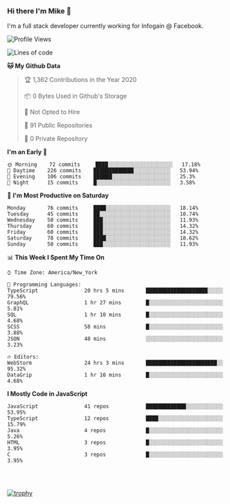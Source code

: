 ### Hi there I'm Mike 👋
I'm a full stack developer currently working for Infogain @ Facebook.

<!--START_SECTION:waka-->
![Profile Views](http://img.shields.io/badge/Profile%20Views-1-blue)

![Lines of code](https://img.shields.io/badge/From%20Hello%20World%20I%27ve%20Written-1.3%20million%20lines%20of%20code-blue)

**🐱 My Github Data** 

> 🏆 1,362 Contributions in the Year 2020
 > 
> 📦 0 Bytes Used in Github's Storage 
 > 
> 🚫 Not Opted to Hire
 > 
> 📜 91 Public Repositories
 > 
> 🔑 0 Private Repository 
 > 
**I'm an Early 🐤** 

```text
🌞 Morning    72 commits     ████░░░░░░░░░░░░░░░░░░░░░   17.18% 
🌆 Daytime    226 commits    █████████████░░░░░░░░░░░░   53.94% 
🌃 Evening    106 commits    ██████░░░░░░░░░░░░░░░░░░░   25.3% 
🌙 Night      15 commits     █░░░░░░░░░░░░░░░░░░░░░░░░   3.58%

```
📅 **I'm Most Productive on Saturday** 

```text
Monday       76 commits     ████░░░░░░░░░░░░░░░░░░░░░   18.14% 
Tuesday      45 commits     ██░░░░░░░░░░░░░░░░░░░░░░░   10.74% 
Wednesday    50 commits     ███░░░░░░░░░░░░░░░░░░░░░░   11.93% 
Thursday     60 commits     ███░░░░░░░░░░░░░░░░░░░░░░   14.32% 
Friday       60 commits     ███░░░░░░░░░░░░░░░░░░░░░░   14.32% 
Saturday     78 commits     ████░░░░░░░░░░░░░░░░░░░░░   18.62% 
Sunday       50 commits     ███░░░░░░░░░░░░░░░░░░░░░░   11.93%

```


📊 **This Week I Spent My Time On** 

```text
⌚︎ Time Zone: America/New_York

💬 Programming Languages: 
TypeScript               20 hrs 5 mins       ████████████████████░░░░░   79.56% 
GraphQL                  1 hr 27 mins        █░░░░░░░░░░░░░░░░░░░░░░░░   5.81% 
SQL                      1 hr 10 mins        █░░░░░░░░░░░░░░░░░░░░░░░░   4.68% 
SCSS                     58 mins             █░░░░░░░░░░░░░░░░░░░░░░░░   3.88% 
JSON                     48 mins             ░░░░░░░░░░░░░░░░░░░░░░░░░   3.23%

🔥 Editors: 
WebStorm                 24 hrs 3 mins       ███████████████████████░░   95.32% 
DataGrip                 1 hr 10 mins        █░░░░░░░░░░░░░░░░░░░░░░░░   4.68%

```

**I Mostly Code in JavaScript** 

```text
JavaScript               41 repos            █████████████░░░░░░░░░░░░   53.95% 
TypeScript               12 repos            ████░░░░░░░░░░░░░░░░░░░░░   15.79% 
Java                     4 repos             █░░░░░░░░░░░░░░░░░░░░░░░░   5.26% 
HTML                     3 repos             █░░░░░░░░░░░░░░░░░░░░░░░░   3.95% 
C                        3 repos             █░░░░░░░░░░░░░░░░░░░░░░░░   3.95%

```



<!--END_SECTION:waka-->

##### &nbsp;
[![trophy](https://github-profile-trophy.vercel.app/?username=uptonm&theme=dracula)](https://github.com/ryo-ma/github-profile-trophy)
